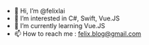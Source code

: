 - 👋 Hi, I’m @felixlai
- 👀 I’m interested in C#, Swift, Vue.JS
- 🌱 I’m currently learning Vue.JS
- 📫 How to reach me : felix.blog@gmail.com
